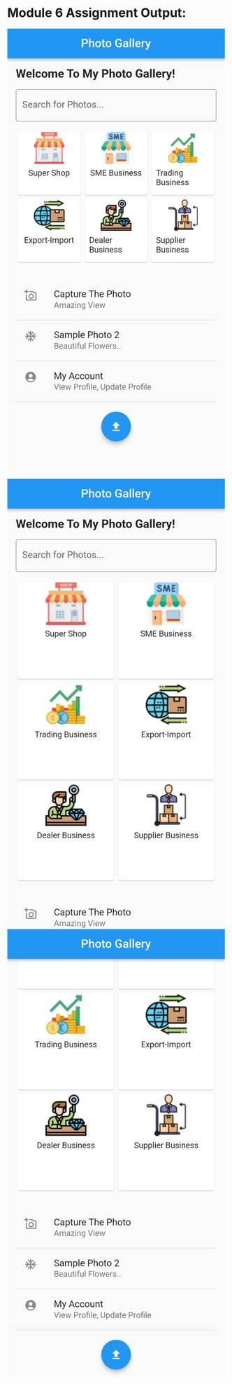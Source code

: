 # Module 6 Assignment Output:

![Finale Output](images/finale-output.jpeg)
![First Output](images/module-6-assignment-output-1.jpeg)
![Second Output](images/module-6-assignment-output-2.jpeg)
